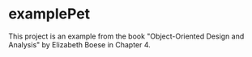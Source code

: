 # examplePet
This project is an example from the book "Object-Oriented Design and 
Analysis" by Elizabeth Boese in Chapter 4.
